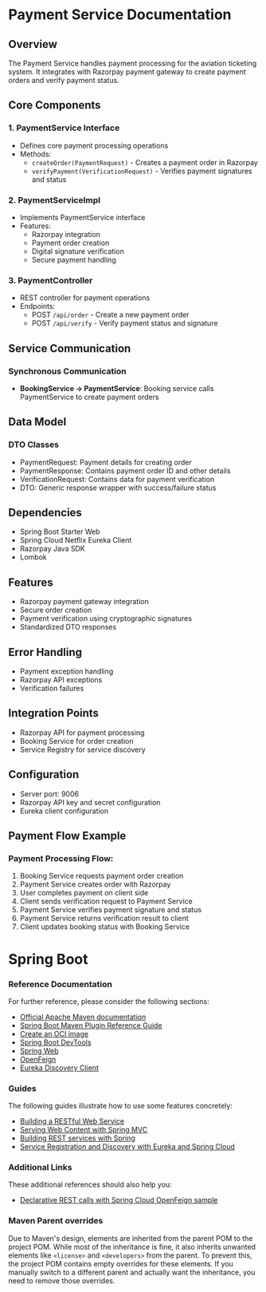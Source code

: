 # Payment Service Documentation

## Overview
The Payment Service handles payment processing for the aviation ticketing system. It integrates with Razorpay payment gateway to create payment orders and verify payment status.

## Core Components

### 1. PaymentService Interface
- Defines core payment processing operations
- Methods:
    - `createOrder(PaymentRequest)` - Creates a payment order in Razorpay
    - `verifyPayment(VerificationRequest)` - Verifies payment signatures and status

### 2. PaymentServiceImpl
- Implements PaymentService interface
- Features:
    - Razorpay integration
    - Payment order creation
    - Digital signature verification
    - Secure payment handling

### 3. PaymentController
- REST controller for payment operations
- Endpoints:
    - POST `/api/order` - Create a new payment order
    - POST `/api/verify` - Verify payment status and signature

## Service Communication

### Synchronous Communication
- **BookingService → PaymentService**: Booking service calls PaymentService to create payment orders

## Data Model

### DTO Classes
- PaymentRequest: Payment details for creating order
- PaymentResponse: Contains payment order ID and other details
- VerificationRequest: Contains data for payment verification 
- DTO: Generic response wrapper with success/failure status

## Dependencies
- Spring Boot Starter Web
- Spring Cloud Netflix Eureka Client
- Razorpay Java SDK
- Lombok

## Features
- Razorpay payment gateway integration
- Secure order creation
- Payment verification using cryptographic signatures
- Standardized DTO responses

## Error Handling
- Payment exception handling
- Razorpay API exceptions
- Verification failures

## Integration Points
- Razorpay API for payment processing
- Booking Service for order creation
- Service Registry for service discovery

## Configuration
- Server port: 9006
- Razorpay API key and secret configuration
- Eureka client configuration

## Payment Flow Example

### Payment Processing Flow:
1. Booking Service requests payment order creation
2. Payment Service creates order with Razorpay
3. User completes payment on client side
4. Client sends verification request to Payment Service
5. Payment Service verifies payment signature and status
6. Payment Service returns verification result to client
7. Client updates booking status with Booking Service

# Spring Boot

### Reference Documentation
For further reference, please consider the following sections:

* [Official Apache Maven documentation](https://maven.apache.org/guides/index.html)
* [Spring Boot Maven Plugin Reference Guide](https://docs.spring.io/spring-boot/3.4.3/maven-plugin)
* [Create an OCI image](https://docs.spring.io/spring-boot/3.4.3/maven-plugin/build-image.html)
* [Spring Boot DevTools](https://docs.spring.io/spring-boot/3.4.3/reference/using/devtools.html)
* [Spring Web](https://docs.spring.io/spring-boot/3.4.3/reference/web/servlet.html)
* [OpenFeign](https://docs.spring.io/spring-cloud-openfeign/reference/)
* [Eureka Discovery Client](https://docs.spring.io/spring-cloud-netflix/reference/spring-cloud-netflix.html#_service_discovery_eureka_clients)

### Guides
The following guides illustrate how to use some features concretely:

* [Building a RESTful Web Service](https://spring.io/guides/gs/rest-service/)
* [Serving Web Content with Spring MVC](https://spring.io/guides/gs/serving-web-content/)
* [Building REST services with Spring](https://spring.io/guides/tutorials/rest/)
* [Service Registration and Discovery with Eureka and Spring Cloud](https://spring.io/guides/gs/service-registration-and-discovery/)

### Additional Links
These additional references should also help you:

* [Declarative REST calls with Spring Cloud OpenFeign sample](https://github.com/spring-cloud-samples/feign-eureka)

### Maven Parent overrides

Due to Maven's design, elements are inherited from the parent POM to the project POM.
While most of the inheritance is fine, it also inherits unwanted elements like `<license>` and `<developers>` from the parent.
To prevent this, the project POM contains empty overrides for these elements.
If you manually switch to a different parent and actually want the inheritance, you need to remove those overrides. 